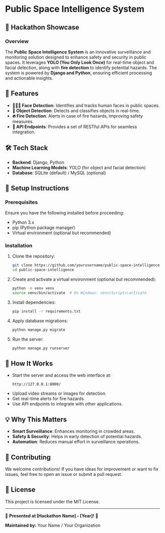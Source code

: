 # Public Space Intelligence System

## 🚀 Hackathon Showcase

### Overview
The **Public Space Intelligence System** is an innovative surveillance and monitoring solution designed to enhance safety and security in public spaces. It leverages **YOLO (You Only Look Once)** for real-time object and facial detection, along with **fire detection** to identify potential hazards. The system is powered by **Django and Python**, ensuring efficient processing and actionable insights.

## 🌟 Features

- **🧑‍🤝‍🧑 Face Detection**: Identifies and tracks human faces in public spaces.
- **🎯 Object Detection**: Detects and classifies objects in real-time.
- **🔥 Fire Detection**: Alerts in case of fire hazards, improving safety measures.
- **🔗 API Endpoints**: Provides a set of RESTful APIs for seamless integration.

## 🛠️ Tech Stack

- **Backend**: Django, Python
- **Machine Learning Models**: YOLO (for object and facial detection)
- **Database**: SQLite (default) / MySQL (optional)

## 🚀 Setup Instructions

### Prerequisites

Ensure you have the following installed before proceeding:

- Python 3.x
- pip (Python package manager)
- Virtual environment (optional but recommended)

### Installation

1. Clone the repository:

   ```sh
   git clone https://github.com/yourusername/public-space-intelligence.git
   cd public-space-intelligence
   ```

2. Create and activate a virtual environment (optional but recommended):

   ```sh
   python -m venv venv
   source venv/bin/activate  # On Windows: venv\Scripts\activate
   ```

3. Install dependencies:

   ```sh
   pip install -r requirements.txt
   ```

4. Apply database migrations:

   ```sh
   python manage.py migrate
   ```

5. Run the server:

   ```sh
   python manage.py runserver
   ```

## 🎯 How It Works

- Start the server and access the web interface at:
  ```
  http://127.0.0.1:8000/
  ```
- Upload video streams or images for detection.
- Get real-time alerts for fire hazards.
- Use API endpoints to integrate with other applications.

## 💡 Why This Matters
- **Smart Surveillance**: Enhances monitoring in crowded areas.
- **Safety & Security**: Helps in early detection of potential hazards.
- **Automation**: Reduces manual effort in surveillance operations.

## 🤝 Contributing

We welcome contributions! If you have ideas for improvement or want to fix issues, feel free to open an issue or submit a pull request.

## 📜 License

This project is licensed under the MIT License.

---

🎉 **Presented at [Hackathon Name] - [Year]!** 🎉

**Maintained by:** Your Name / Your Organization

